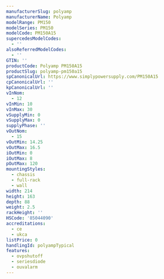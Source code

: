 ```yaml
---
manufacturerSlug: polyamp
manufacturerName: Polyamp
modelRange: PM150
modelSeries: PM150
modelCode: PM150A15
supercedesModelCodes:
  - ''
alsoReferredModelCodes:
  - ''
GTIN: ''
productCode: Polyamp PM150A15
productSlug: polyamp-pm150a15
spCanonicalUrl: https://www.simplypowersupply.com/PM150A15
cpCanonicalUrl: ''
kpCanonicalUrl: ''
vInNom:
  - 12
vInMin: 10
vInMax: 30
vSupplyMin: 0
vSupplyMax: 0
supplyPhase: ''
vOutNom:
  - 15
vOutMin: 14.25
vOutMax: 16.5
iOutMin: 0
iOutMax: 8
pOutMax: 120
mountingStyles:
  - chassis
  - full-rack
  - wall
width: 214
height: 163
depth: 88
weight: 2.5
rackHeight: ''
HSCode: '85044090'
accreditations:
  - ce
  - ukca
listPrice: 0
handlingId: polyampTypical
features:
  - ovpshutoff
  - seriesdiode
  - ouvalarm
---
```

